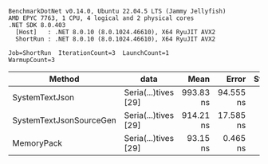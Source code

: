 ```

BenchmarkDotNet v0.14.0, Ubuntu 22.04.5 LTS (Jammy Jellyfish)
AMD EPYC 7763, 1 CPU, 4 logical and 2 physical cores
.NET SDK 8.0.403
  [Host]   : .NET 8.0.10 (8.0.1024.46610), X64 RyuJIT AVX2
  ShortRun : .NET 8.0.10 (8.0.1024.46610), X64 RyuJIT AVX2

Job=ShortRun  IterationCount=3  LaunchCount=1  
WarmupCount=3  

```
| Method                  | data                 | Mean      | Error     | StdDev   | Min       | Max       | Gen0   | Allocated |
|------------------------ |--------------------- |----------:|----------:|---------:|----------:|----------:|-------:|----------:|
| SystemTextJson          | Seria(...)tives [29] | 993.83 ns | 94.555 ns | 5.183 ns | 989.38 ns | 999.52 ns | 0.0038 |     464 B |
| SystemTextJsonSourceGen | Seria(...)tives [29] | 914.21 ns | 17.585 ns | 0.964 ns | 913.30 ns | 915.22 ns | 0.0067 |     568 B |
| MemoryPack              | Seria(...)tives [29] |  93.15 ns |  0.465 ns | 0.025 ns |  93.12 ns |  93.17 ns | 0.0014 |     120 B |

